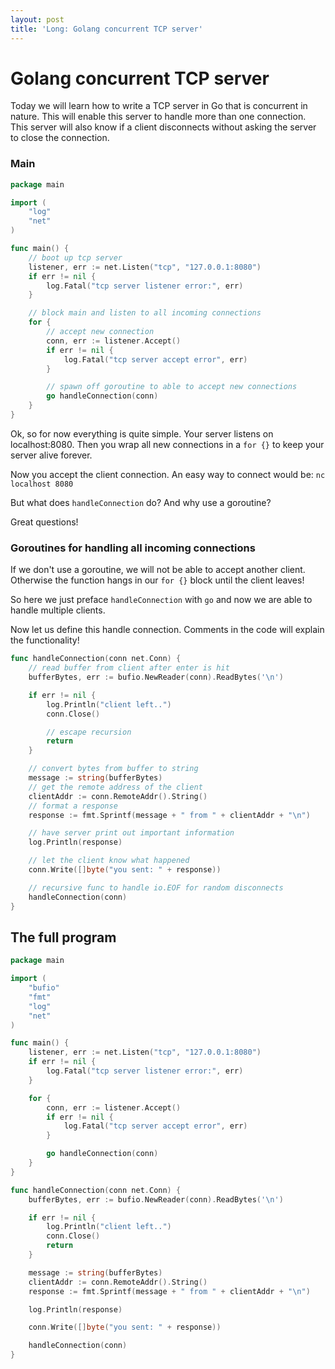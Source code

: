 ```yaml
---
layout: post
title: 'Long: Golang concurrent TCP server'
---
```


# Golang concurrent TCP server

Today we will learn how to write a TCP server in Go that is concurrent in nature. This will enable this server to handle more than one connection. This server will also know if a client disconnects without asking the server to close the connection.

### Main

```go
package main

import (
	"log"
	"net"
)

func main() {
	// boot up tcp server
	listener, err := net.Listen("tcp", "127.0.0.1:8080")
	if err != nil {
		log.Fatal("tcp server listener error:", err)
	}

	// block main and listen to all incoming connections
	for {
		// accept new connection
		conn, err := listener.Accept()
		if err != nil {
			log.Fatal("tcp server accept error", err)
		}

		// spawn off goroutine to able to accept new connections
		go handleConnection(conn)
	}
}
```

Ok, so for now everything is quite simple. Your server listens on localhost:8080. Then you wrap all new connections in a `for {}` to keep your server alive forever.

Now you accept the client connection. An easy way to connect would be: `nc localhost 8080`

But what does `handleConnection` do? And why use a goroutine?

Great questions!

### Goroutines for handling all incoming connections

If we don't use a goroutine, we will not be able to accept another client. Otherwise the function hangs in our `for {}` block until the client leaves!

So here we just preface `handleConnection` with `go` and now we are able to handle multiple clients.

Now let us define this handle connection. Comments in the code will explain the functionality!

```go
func handleConnection(conn net.Conn) {
	// read buffer from client after enter is hit
	bufferBytes, err := bufio.NewReader(conn).ReadBytes('\n')

	if err != nil {
		log.Println("client left..")
		conn.Close()

		// escape recursion
		return
	}

	// convert bytes from buffer to string
	message := string(bufferBytes)
	// get the remote address of the client
	clientAddr := conn.RemoteAddr().String()
	// format a response
	response := fmt.Sprintf(message + " from " + clientAddr + "\n")

	// have server print out important information
	log.Println(response)

	// let the client know what happened
	conn.Write([]byte("you sent: " + response))

	// recursive func to handle io.EOF for random disconnects
	handleConnection(conn)
}
```

## The full program

```go
package main

import (
	"bufio"
	"fmt"
	"log"
	"net"
)

func main() {
	listener, err := net.Listen("tcp", "127.0.0.1:8080")
	if err != nil {
		log.Fatal("tcp server listener error:", err)
	}

	for {
		conn, err := listener.Accept()
		if err != nil {
			log.Fatal("tcp server accept error", err)
		}

		go handleConnection(conn)
	}
}

func handleConnection(conn net.Conn) {
	bufferBytes, err := bufio.NewReader(conn).ReadBytes('\n')

	if err != nil {
		log.Println("client left..")
		conn.Close()
		return
	}

	message := string(bufferBytes)
	clientAddr := conn.RemoteAddr().String()
	response := fmt.Sprintf(message + " from " + clientAddr + "\n")

	log.Println(response)

	conn.Write([]byte("you sent: " + response))

	handleConnection(conn)
}
```
